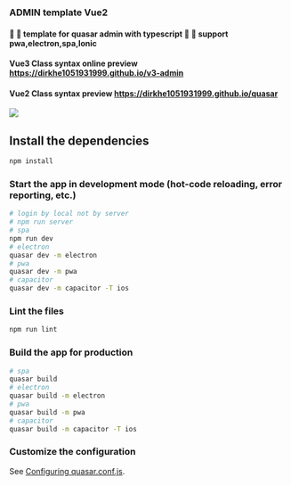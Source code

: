 ### ADMIN template Vue2

#### :dizzy: :dizzy: template for quasar admin with typescript :full_moon_with_face: :full_moon_with_face: support pwa,electron,spa,Ionic

#### Vue3 Class syntax online preview https://dirkhe1051931999.github.io/v3-admin

#### Vue2 Class syntax preview https://dirkhe1051931999.github.io/quasar

<img src="https://z3.ax1x.com/2021/06/15/2HILHU.png" >

## Install the dependencies

```bash
npm install
```

### Start the app in development mode (hot-code reloading, error reporting, etc.)

```bash
# login by local not by server
# npm run server
# spa
npm run dev
# electron
quasar dev -m electron
# pwa
quasar dev -m pwa
# capacitor
quasar dev -m capacitor -T ios
```

### Lint the files

```bash
npm run lint
```

### Build the app for production

```bash
# spa
quasar build
# electron
quasar build -m electron
# pwa
quasar build -m pwa
# capacitor
quasar build -m capacitor -T ios
```

### Customize the configuration

See [Configuring quasar.conf.js](https://quasar.dev/quasar-cli/quasar-conf-js).
